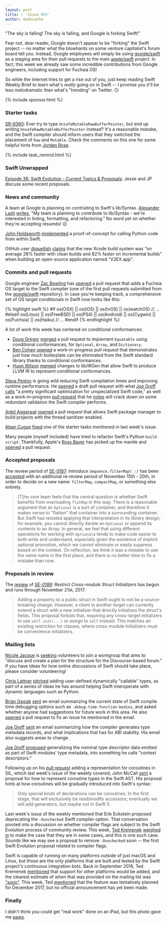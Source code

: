 ```yaml
---
layout: post
title: ! 'Issue #95'
author: modocache
---
```


"The sky is falling! The sky is falling, and Google is forking Swift!"

Fear not, dear reader, Google doesn't appear to be "forking" the Swift project
-- no matter what the blowhards on some venture capitalist's forum board tell
you. Instead, Google employees will simply be using [google/swift](https://github.com/google/swift)
as a staging area for their pull requests to the main [apple/swift](https://github.com/apple/swift)
project. In fact, this week we already saw some incredible contributions from
Google engineers, including support for Fuchsia OS!

So while the internet tries to get a rise out of you, just keep reading Swift
Weekly Brief to learn what's _really_ going on in Swift -- I promise you it'll
be less melodramatic than what's "trending" on Twitter. 😏

<!--excerpt-->

{% include sponsor.html %}

### Starter tasks

[SR-6360](https://bugs.swift.org/browse/SR-6360): Ever try to type
`UnsafeMutableRawBufferPointer`, but end up writing
`UnsafeRawMutableBufferPointer` instead? It's a reasonable mistake, and the
Swift compiler should inform users that they switched the placement of `Raw`
and `Mutable`. Check the comments on this one for some helpful hints from
[Jordan Rose](https://twitter.com/UINT_MIN).

{% include task_remind.html %}

### Swift Unwrapped

[Episode 36: Swift Evolution - Current Topics & Proposals](https://spec.fm/podcasts/swift-unwrapped/89166):
Jesse and JP discuss some recent proposals.

### News and community

A team at Google is planning on contriuting to Swift's lib/Syntax.
[Alexander Lash](https://twitter.com/lexlash/status/930877904551944192)
[writes](https://twitter.com/lexlash/status/930877904551944192), "My team is
planning to contribute to lib/Syntax - we're interested in linting, formatting,
and refactoring." No word yet on whether they're accepting résumés! 😉

[John Holdsworth](https://twitter.com/Injection4Xcode) [implemented](https://github.com/johnno1962/SwiftPython)
a proof-of-concept for calling Python code from within Swift.

GitHub user [@quellish](https://github.com/quellish) [claims](https://github.com/quellish/XcodeNewBuildSystem)
that the new Xcode build system was "on average 28% faster with clean builds
and 82% faster on incremental builds" when building an open-source application
named "V2EX.app".

### Commits and pull requests

Google engineer [Zac Bowling](https://twitter.com/zbowling) has [opened](https://github.com/apple/swift/pull/12955)
a pull request that adds a Fuchsia OS target to the Swift compiler (one of the
first pull requests submitted from the [google/swift](https://github.com/google/swift)
repository). In case you're keeping track, a comprehensive set of OS target
conditionals in Swift now looks like this:

{% highlight swift %}
#if os(OSX) || os(iOS) || os(tvOS) || os(watchOS)
// ...
#elseif os(Linux) || os(FreeBSD) || os(PS4) || os(Android) || os(Cygwin) || os(Fuchsia) || os(Haiku)
// ...
#endif
{% endhighlight %}

A lot of work this week has centered on conditional conformances:

- [Doug Gregor](https://twitter.com/dgregor79) [merged](https://github.com/apple/swift/pull/12910)
  a pull request to implement `Equatable` using conditional conformances, for
  `Optional`, `Array`, and `Dictionary`.
- [Ben Cohen](https://twitter.com/AirspeedSwift) [opened](https://github.com/apple/swift/pull/12913)
  a work-in-progress pull request that demonstrates just how much boilerplate
  can be eliminated from the Swift standard library thanks to conditional
  conformances.
- [Huon Wilson](https://github.com/huonw) [merged](https://github.com/apple/swift/pull/12531)
  changes to lib/IRGen that allow Swift to produce LLVM IR to represent
  conditional conformances.

[Slava Pestov](https://twitter.com/slava_pestov) is going wild
reducing Swift compilation times and improving runtime performance. He [opened](https://github.com/apple/swift/pull/6485)
a draft pull request with what [Joe Groff](https://twitter.com/jckarter) [calls](https://twitter.com/jckarter/status/928733395219185664)
"a pretty significant optimization for unspecialized Swift code," as well as
a work-in-progress [pull request](https://github.com/apple/swift/pull/12855)
that he [notes](https://twitter.com/slava_pestov/status/928834964690411520)
will crack down on some redundant validation the Swift compiler performs.

[Ankit Aggarwal](https://twitter.com/aciidb0mb3r) [opened](https://github.com/apple/swift-package-manager/pull/1390)
a pull request that allows Swift package manager to build projects with the
thread sanitizer enabled.

[Alper Cugun](https://github.com/alper) [fixed](https://github.com/apple/swift/pull/12856)
one of the starter tasks mentioned in last week's issue.

Many people (myself included) have tried to refactor Swift's Python
`build-script`. Thankfully, Apple's [Ross Bayer](https://github.com/Rostepher)
has picked up the mantle and [opened](https://github.com/apple/swift/pull/12873)
a pull request.

### Accepted proposals

The review period of [SE-0187](https://github.com/apple/swift-evolution/blob/master/proposals/0187-introduce-filtermap.md):
*Introduce `Sequence.filterMap(_:)`* has been [accepted](https://lists.swift.org/pipermail/swift-evolution/Week-of-Mon-20171113/041342.html)
with an additional re-review period of November 15th - 20th, in order to decide
on a new name: `filterMap`, `compactMap`, or something else entirely.

> [T]he core team feels that the central question is whether Swift benefits from
  overloading `flatMap` in this way. There is a reasonable argument that an
  `Optional` is a sort of container, and therefore it makes sense to "flatten"
  that container into a surrounding container. But Swift has resisted applying
  that interpretation in its library design; for example, you cannot directly
  iterate an `Optional` or append its contents to an Array. In general, we feel
  that using different operations for working with `Optional`s tends to make
  code easier to both write and understand, especially given the existence of
  implicit optional promotion, which we cannot eliminate or easily suppress
  based on the context. On reflection, we think it was a mistake to use the
  same name in the first place, and there is no better time to fix a mistake
  than now.

### Proposals in review

The [review](https://lists.swift.org/pipermail/swift-evolution-announce/2017-November/000408.html)
of _[SE-0189](https://github.com/apple/swift-evolution/blob/master/proposals/0189-restrict-cross-module-struct-initializers.md):
Restrict Cross-module Struct Initializers_ has begun and runs through November
21st, 2017.

> Adding a property to a public struct in Swift ought to not be a
  source-breaking change. However, a client in another target can currently
  extend a struct with a new initializer that directly initializes the struct's
  fields. This proposal forbids that, requiring any cross-target initializers to
  use `self.init(...)` or assign to `self` instead. This matches an existing
  restriction for classes, where cross-module initializers must be convenience
  initializers.

### Mailing lists

[Nicole Jacque](https://twitter.com/racer_girl27) is [seeking](https://lists.swift.org/pipermail/swift-dev/Week-of-Mon-20171113/005988.html)
volunteers to join a workgroup that aims to "discuss and create a plan for the
structure for the Discourse-based forum." If you have ideas for how online
discussions of Swift should take place, please consider volunteering!

[Chris Lattner](https://twitter.com/clattner_llvm) [pitched](https://lists.swift.org/pipermail/swift-evolution/Week-of-Mon-20171106/041142.html)
adding user-defined dynamically "callable" types, as part of a series of ideas
he has around helping Swift interoperate with dynamic languages such as Python.

[Brian Gesiak](https://twitter.com/modocache) [sent](https://lists.swift.org/pipermail/swift-dev/Week-of-Mon-20171106/005934.html)
an email summarizing the current state of Swift compile time debugging options
such as `-debug-time-function-bodies`, and asked whether anyone had suggestions
for future work in this area. He also [opened](https://github.com/apple/swift/pull/12939)
a pull request to fix an issue he mentioned in the email.

[Joe Groff](https://twitter.com/jckarter) [sent](https://lists.swift.org/pipermail/swift-dev/Week-of-Mon-20171106/005828.html)
an email summarizing how the compiler generates type metadata records, and what
implications that has for ABI stability. His email also suggests areas to
change.

[Joe Groff](https://twitter.com/jckarter) [proposed](https://lists.swift.org/pipermail/swift-dev/Week-of-Mon-20171113/005971.html)
generalizing the nominal type descriptor data emitted as part of Swift modules'
type metadata, into something he calls "context descriptors."

Following up on his [pull request](https://github.com/apple/swift/pull/12789)
adding a representation for coroutines in SIL, which last week's issue of the
weekly covered, John McCall [sent](https://lists.swift.org/pipermail/swift-dev/Week-of-Mon-20171113/005965.html)
a proposal for how to represent coroutine types in the Swift AST. His proposal
hints at how coroutines will be gradually introduced into Swift's syntax:

> Only special kinds of declarations can be coroutines.  In the first stage,
  that will exclusively be read/modify accessors; eventually we will add
  generators, but maybe not in Swift 5.

Last week's issue of the weekly mentioned that Erik Eckstein proposed
deprecating the `-Ounchecked` Swift compiler option. That conversation pivoted
into a discussion on whether compiler flags are subject to the Swift Evolution
process of community review. This week, [Ted Kremenek](https://twitter.com/tkremenek)
[weighed in](https://lists.swift.org/pipermail/swift-dev/Week-of-Mon-20171106/005938.html)
to make the case that they are in some cases, and this is one such case. Sounds
like we may see a proposal to remove `-Ounchecked` soon -- the first Swift
Evolution proposal related to compiler flags.

Swift is capable of running on many platforms outside of just macOS and Linux,
but those are the only platforms that are built and tested by the Swift
project's continuous integration bots. Back in September 2016, Ted Kremenek
[mentioned](https://github.com/apple/swift-corelibs-foundation/pull/622#issuecomment-247415912)
that support for other platforms would be added, and the clearest estimate of
when that was provided on the mailing list was ["soon"](https://lists.swift.org/pipermail/swift-dev/Week-of-Mon-20160919/002972.html).
This week, Ted [mentioned](https://lists.swift.org/pipermail/swift-dev/Week-of-Mon-20171113/005983.html)
that the feature was tentatively planned for December 2017, but no official
announcement has yet been made.

### Finally

I didn't think you could get "real work" done on an iPad, but this photo
gave me [paws](https://twitter.com/jckarter/status/930542808796037120).
